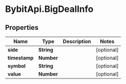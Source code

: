# BybitApi.BigDealInfo

## Properties
Name | Type | Description | Notes
------------ | ------------- | ------------- | -------------
**side** | **String** |  | [optional] 
**timestamp** | **Number** |  | [optional] 
**symbol** | **String** |  | [optional] 
**value** | **Number** |  | [optional] 


